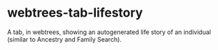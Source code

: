# webtrees-tab-lifestory
A tab, in webtrees, showing an autogenerated life story of an individual (similar to Ancestry and Family Search).

